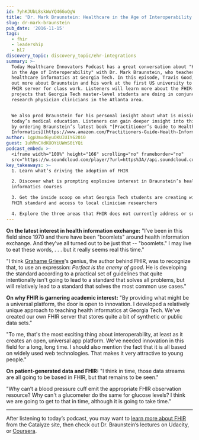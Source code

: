 ```yaml
---
id: 7yhKJUbL8skWuYQ46GoQgW
title: 'Dr. Mark Braunstein: Healthcare in the Age of Interoperability'
slug: dr-mark-braunstein
pub_date: '2016-11-15'
tags:
  - fhir
  - leadership
  - hl7
discovery_topic: discovery_topic/ehr-integrations
summary: >-
  Today Healthcare Innovators Podcast has a great conversation about "Healthcare
  in the Age of Interoperability" with Dr. Mark Braunstein, who teaches
  healthcare informatics at Georgia Tech. In this episode, Travis Good, MD finds
  out more about Braunstein and his work at the first US university to have a
  FHIR server for class work. Listeners will learn more about the FHIR-enabled
  projects that Georgia Tech master-level students are doing in conjunction with
  research physician clinicians in the Atlanta area.


  We also prod Braunstein for his personal insight about what is missing in
  today’s medical education. Listeners can gain deeper insight into this area,
  by ordering Braunstein’s latest book "[Practitioner’s Guide to Health
  Informatics](https://www.amazon.com/Practitioners-Guide-Health-Informatics-Braunstein/dp/3319176617)."
author: 1gpUmvd6yuOKUIUIY620i0
guest: 1uhMnCHdKUOYiUWmS0iYQi
podcast_embed: >-
  <iframe width="100%" height="166" scrolling="no" frameborder="no"
  src="https://w.soundcloud.com/player/?url=https%3A//api.soundcloud.com/tracks/293197570&amp;color=1055ff&amp;auto_play=false&amp;hide_related=false&amp;show_comments=true&amp;show_user=true&amp;show_reposts=false"></iframe>
key_takeaways: >-
  1. Learn what’s driving the adoption of FHIR

  2. Discover what is prompting explosive interest in Braunstein’s healthcare
  informatics courses

  3. Get the inside scoop on what Georgia Tech students are creating with the
  FHIR standard and access to local clinician researchers

  4. Explore the three areas that FHIR does not currently address or solve
---
```

**On the latest interest in health information exchange:** "I’ve been in this field since 1970 and there have been "boomlets" around health information exchange. And they've all turned out to be just that -- "boomlets." I may live to eat these words, . . . but it really seems real this time."

"I think [Grahame Grieve](/innovation/grahame-grieve-pt1)'s genius, the author behind FHIR, was to recognize that, to use an expression: *Perfect is the enemy of good*. He is developing the standard according to a practical set of guidelines that quite intentionally isn't going to lead to a standard that solves all problems, but will relatively lead to a standard that solves the most common use cases."

**On why FHIR is garnering academic interest:** "By providing what might be a universal platform, the door is open to innovation. I developed a relatively unique approach to teaching health informatics at Georgia Tech. We've created our own FHIR server that stores quite a bit of synthetic or public data sets."

"To me, that's the most exciting thing about interoperability, at least as it creates an open, universal app platform. We’ve needed innovation in this field for a long, long time. I should also mention the fact that it is all based on widely used web technologies. That makes it very attractive to young people."

**On patient-generated data and FHIR:** "I think in time, those data streams are all going to be based in FHIR, but that remains to be seen."

"Why can’t a blood pressure cuff emit the appropriate FHIR observation resource? Why can't a glucometer do the same for glucose levels? I think we are going to get to that in time, although it is going to take time."

----

After listening to today’s podcast, you may want to [learn more about FHIR](/guide/fhir) from the Catalyze site, then check out Dr. Braunstein’s lectures on Udacity, or [Coursera](https://www.coursera.org/learn/fhir).
  